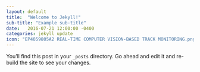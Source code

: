 ```yaml
---
layout: default
title:  "Welcome to Jekyll!"
sub-title: "Example sub-title"
date:   2016-07-21 12:00:00 -0400
categories: jekyll update
icon: "EP4059805A2 REAL-TIME COMPUTER VISION-BASED TRACK MONITORING.png"
---
```

You’ll find this post in your `_posts` directory. Go ahead and edit it and re-build the site to see your changes.